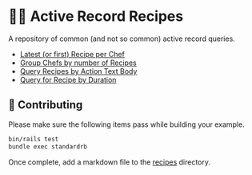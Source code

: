 # 🧑‍🍳 Active Record Recipes

A repository of common (and not so common) active record queries.

- [Latest (or first) Recipe per Chef](.recipes/latest_or_first_recipe_per_chef.md)
- [Group Chefs by number of Recipes](.recipes/group_chefs_by_number_of_recipes.md)
- [Query Recipes by Action Text Body](.recipes/query_recipes_by_action_text_body.md)
- [Query for Recipe by Duration](.recipes/query_for_recipe_by_duration.md)

## 🙏 Contributing

Please make sure the following items pass while building your example.

```bash
bin/rails test
bundle exec standardrb
```

Once complete, add a markdown file to the [recipes](https://github.com/thoughtbot/active-record-recipes/tree/main/.recipes) directory.